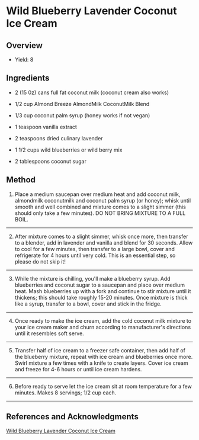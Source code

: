 # Wild Blueberry Lavender Coconut Ice Cream

## Overview

- Yield: 8

## Ingredients

- 2 (15 0z) cans full fat coconut milk (coconut cream also works)

- 1/2 cup Almond Breeze AlmondMilk CoconutMilk Blend

- 1/3 cup coconut palm syrup (honey works if not vegan)

- 1 teaspoon vanilla extract

- 2 teaspoons dried culinary lavender

- 1 1/2 cups wild blueberries or wild berry mix

- 2 tablespoons coconut sugar

## Method

1. Place a medium saucepan over medium heat and add coconut milk, almondmilk coconutmilk and coconut palm syrup (or honey); whisk until smooth and well combined and mixture comes to a slight simmer (this should only take a few minutes). DO NOT BRING MIXTURE TO A FULL BOIL.
---

2. After mixture comes to a slight simmer, whisk once more, then transfer to a blender, add in lavender and vanilla and blend for 30 seconds. Allow to cool for a few minutes, then transfer to a large bowl, cover and refrigerate for 4 hours until very cold. This is an essential step, so please do not skip it!
---

3. While the mixture is chilling, you'll make a blueberry syrup. Add blueberries and coconut sugar to a saucepan and place over medium heat. Mash blueberries up with a fork and continue to stir mixture until it thickens; this should take roughly 15-20 minutes. Once mixture is thick like a syrup, transfer to a bowl, cover and stick in the fridge.
---

4. Once ready to make the ice cream, add the cold coconut milk mixture to your ice cream maker and churn according to manufacturer's directions until it resembles soft serve.
---

5. Transfer half of ice cream to a freezer safe container, then add half of the blueberry mixture, repeat with ice cream and blueberries once more. Swirl mixture a few times with a knife to create layers. Cover ice cream and freeze for 4-6 hours or until ice cream hardens.
---

6. Before ready to serve let the ice cream sit at room temperature for a few minutes. Makes 8 servings; 1/2 cup each.
---

## References and Acknowledgments

[Wild Blueberry Lavender Coconut Ice Cream](https://www.ambitiouskitchen.com/wild-blueberry-lavender-ice-cream/)
